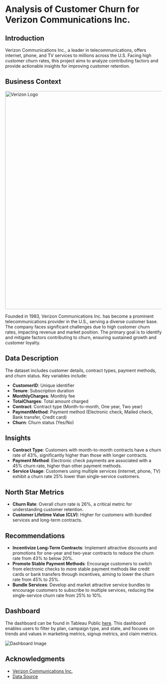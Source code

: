 # Analysis of Customer Churn for Verizon Communications Inc.

## Introduction
Verizon Communications Inc., a leader in telecommunications, offers internet, phone, and TV services to millions across the U.S. Facing high customer churn rates, this project aims to analyze contributing factors and provide actionable insights for improving customer retention.

## Business Context
<img src="https://github.com/user-attachments/assets/9a2da682-50b1-4d2a-ac4a-ffd846d4f14a" alt="Verizon Logo" width="700"/>

Founded in 1983, Verizon Communications Inc. has become a prominent telecommunications provider in the U.S., serving a diverse customer base. The company faces significant challenges due to high customer churn rates, impacting revenue and market position. The primary goal is to identify and mitigate factors contributing to churn, ensuring sustained growth and customer loyalty.

## Data Description
The dataset includes customer details, contract types, payment methods, and churn status. Key variables include:

- **CustomerID**: Unique identifier
- **Tenure**: Subscription duration
- **MonthlyCharges**: Monthly fee
- **TotalCharges**: Total amount charged
- **Contract**: Contract type (Month-to-month, One year, Two year)
- **PaymentMethod**: Payment method (Electronic check, Mailed check, Bank transfer, Credit card)
- **Churn**: Churn status (Yes/No)

## Insights
- **Contract Type**: Customers with month-to-month contracts have a churn rate of 43%, significantly higher than those with longer contracts.
- **Payment Method**: Electronic check payments are associated with a 45% churn rate, higher than other payment methods.
- **Service Usage**: Customers using multiple services (internet, phone, TV) exhibit a churn rate 25% lower than single-service customers.

## North Star Metrics
- **Churn Rate**: Overall churn rate is 26%, a critical metric for understanding customer retention.
- **Customer Lifetime Value (CLV)**: Higher for customers with bundled services and long-term contracts.

## Recommendations
- **Incentivize Long-Term Contracts**: Implement attractive discounts and promotions for one-year and two-year contracts to reduce the churn rate from 43% to below 20%.
- **Promote Stable Payment Methods**: Encourage customers to switch from electronic checks to more stable payment methods like credit cards or bank transfers through incentives, aiming to lower the churn rate from 45% to 25%.
- **Bundle Services**: Develop and market attractive service bundles to encourage customers to subscribe to multiple services, reducing the single-service churn rate from 25% to 10%.

## Dashboard
The dashboard can be found in Tableau Public [here](your-link-here). This dashboard enables users to filter by plan, campaign type, and state, and focuses on trends and values in marketing metrics, signup metrics, and claim metrics.

![Dashboard Image](path/to/Screenshot%202024-07-31%20183747.png)

## Acknowledgments
- [Verizon Communications Inc.](https://www.verizon.com/)
- [Data Source](#)


